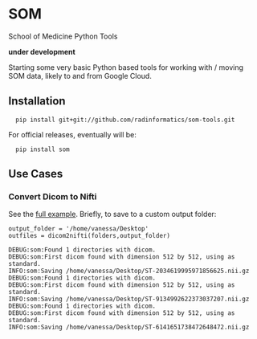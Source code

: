 # SOM

School of Medicine Python Tools

**under development**

Starting some very basic Python based tools for working with / moving SOM data, likely to and from Google Cloud. 

## Installation

      pip install git+git://github.com/radinformatics/som-tools.git


For official releases, eventually will be:


      pip install som


## Use Cases

### Convert Dicom to Nifti

See the [full example](examples/dicom2nifti.py). Briefly, to save to a custom output folder:


	output_folder = '/home/vanessa/Desktop'
	outfiles = dicom2nifti(folders,output_folder)

	DEBUG:som:Found 1 directories with dicom.
	DEBUG:som:First dicom found with dimension 512 by 512, using as standard.
	INFO:som:Saving /home/vanessa/Desktop/ST-2034619995971856625.nii.gz
	DEBUG:som:Found 1 directories with dicom.
	DEBUG:som:First dicom found with dimension 512 by 512, using as standard.
	INFO:som:Saving /home/vanessa/Desktop/ST-9134992622373037207.nii.gz
	DEBUG:som:Found 1 directories with dicom.
	DEBUG:som:First dicom found with dimension 512 by 512, using as standard.
	INFO:som:Saving /home/vanessa/Desktop/ST-6141651738472648472.nii.gz



